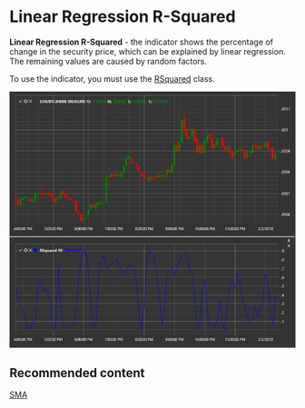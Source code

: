 # Linear Regression R\-Squared

**Linear Regression R\-Squared** \- the indicator shows the percentage of change in the security price, which can be explained by linear regression. The remaining values are caused by random factors. 

To use the indicator, you must use the [RSquared](../api/StockSharp.Algo.Indicators.RSquared.html) class. 

![IndicatorRSquared](../images/IndicatorRSquared.png)

## Recommended content

[SMA](IndicatorSimpleMovingAverage.md)
